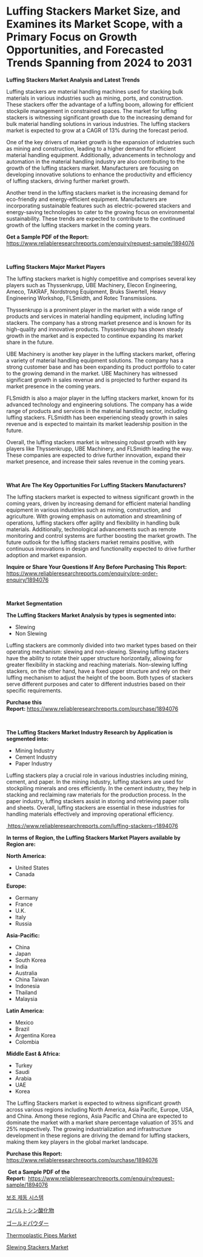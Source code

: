 <p><h1>Luffing Stackers Market Size, and Examines its Market Scope, with a Primary Focus on Growth Opportunities, and Forecasted Trends Spanning from 2024 to 2031</h1></p><p><strong>Luffing Stackers Market Analysis and Latest Trends</strong></p>
<p><p>Luffing stackers are material handling machines used for stacking bulk materials in various industries such as mining, ports, and construction. These stackers offer the advantage of a luffing boom, allowing for efficient stockpile management in constrained spaces. The market for luffing stackers is witnessing significant growth due to the increasing demand for bulk material handling solutions in various industries. The luffing stackers market is expected to grow at a CAGR of 13% during the forecast period.</p><p>One of the key drivers of market growth is the expansion of industries such as mining and construction, leading to a higher demand for efficient material handling equipment. Additionally, advancements in technology and automation in the material handling industry are also contributing to the growth of the luffing stackers market. Manufacturers are focusing on developing innovative solutions to enhance the productivity and efficiency of luffing stackers, driving further market growth.</p><p>Another trend in the luffing stackers market is the increasing demand for eco-friendly and energy-efficient equipment. Manufacturers are incorporating sustainable features such as electric-powered stackers and energy-saving technologies to cater to the growing focus on environmental sustainability. These trends are expected to contribute to the continued growth of the luffing stackers market in the coming years.</p></p>
<p><strong>Get a Sample PDF of the Report:&nbsp;</strong> <a href="https://www.reliableresearchreports.com/enquiry/request-sample/1894076">https://www.reliableresearchreports.com/enquiry/request-sample/1894076</a></p>
<p>&nbsp;</p>
<p><strong>Luffing Stackers Major Market Players</strong></p>
<p><p>The luffing stackers market is highly competitive and comprises several key players such as Thyssenkrupp, UBE Machinery, Elecon Engineering, Ameco, TAKRAF, Nordstrong Equipment, Bruks Siwertell, Heavy Engineering Workshop, FLSmidth, and Rotec Transmissions.</p><p>Thyssenkrupp is a prominent player in the market with a wide range of products and services in material handling equipment, including luffing stackers. The company has a strong market presence and is known for its high-quality and innovative products. Thyssenkrupp has shown steady growth in the market and is expected to continue expanding its market share in the future.</p><p>UBE Machinery is another key player in the luffing stackers market, offering a variety of material handling equipment solutions. The company has a strong customer base and has been expanding its product portfolio to cater to the growing demand in the market. UBE Machinery has witnessed significant growth in sales revenue and is projected to further expand its market presence in the coming years.</p><p>FLSmidth is also a major player in the luffing stackers market, known for its advanced technology and engineering solutions. The company has a wide range of products and services in the material handling sector, including luffing stackers. FLSmidth has been experiencing steady growth in sales revenue and is expected to maintain its market leadership position in the future.</p><p>Overall, the luffing stackers market is witnessing robust growth with key players like Thyssenkrupp, UBE Machinery, and FLSmidth leading the way. These companies are expected to drive further innovation, expand their market presence, and increase their sales revenue in the coming years.</p></p>
<p>&nbsp;</p>
<p><strong>What Are The Key Opportunities For Luffing Stackers Manufacturers?</strong></p>
<p><p>The luffing stackers market is expected to witness significant growth in the coming years, driven by increasing demand for efficient material handling equipment in various industries such as mining, construction, and agriculture. With growing emphasis on automation and streamlining of operations, luffing stackers offer agility and flexibility in handling bulk materials. Additionally, technological advancements such as remote monitoring and control systems are further boosting the market growth. The future outlook for the luffing stackers market remains positive, with continuous innovations in design and functionality expected to drive further adoption and market expansion.</p></p>
<p><strong>Inquire or Share Your Questions If Any Before Purchasing This Report:</strong> <a href="https://www.reliableresearchreports.com/enquiry/pre-order-enquiry/1894076">https://www.reliableresearchreports.com/enquiry/pre-order-enquiry/1894076</a></p>
<p>&nbsp;</p>
<p><strong>Market Segmentation</strong></p>
<p><strong>The Luffing Stackers Market Analysis by types is segmented into:</strong></p>
<p><ul><li>Slewing</li><li>Non Slewing</li></ul></p>
<p><p>Luffing stackers are commonly divided into two market types based on their operating mechanism: slewing and non-slewing. Slewing luffing stackers have the ability to rotate their upper structure horizontally, allowing for greater flexibility in stacking and reaching materials. Non-slewing luffing stackers, on the other hand, have a fixed upper structure and rely on their luffing mechanism to adjust the height of the boom. Both types of stackers serve different purposes and cater to different industries based on their specific requirements.</p></p>
<p><strong>Purchase this Report:&nbsp;</strong><a href="https://www.reliableresearchreports.com/purchase/1894076">https://www.reliableresearchreports.com/purchase/1894076</a></p>
<p>&nbsp;</p>
<p><strong>The Luffing Stackers Market Industry Research by Application is segmented into:</strong></p>
<p><ul><li>Mining Industry</li><li>Cement Industry</li><li>Paper Industry</li></ul></p>
<p><p>Luffing stackers play a crucial role in various industries including mining, cement, and paper. In the mining industry, luffing stackers are used for stockpiling minerals and ores efficiently. In the cement industry, they help in stacking and reclaiming raw materials for the production process. In the paper industry, luffing stackers assist in storing and retrieving paper rolls and sheets. Overall, luffing stackers are essential in these industries for handling materials effectively and improving operational efficiency.</p></p>
<p><a href="https://www.reliableresearchreports.com/luffing-stackers-r1894076">&nbsp;https://www.reliableresearchreports.com/luffing-stackers-r1894076</a></p>
<p><strong>In terms of Region, the Luffing Stackers Market Players available by Region are:</strong></p>
<p>
    <p> <strong> North America: </strong>
        <ul>
            <li>United States</li>
            <li>Canada</li>
        </ul>
        </p> 
    <p> <strong> Europe: </strong>
        <ul>
            <li>Germany</li>
            <li>France</li>
            <li>U.K.</li>
            <li>Italy</li>
            <li>Russia</li>
        </ul>
        </p> 
    <p> <strong> Asia-Pacific: </strong>
        <ul>
            <li>China</li>
            <li>Japan</li>
            <li>South Korea</li>
            <li>India</li>
            <li>Australia</li>
            <li>China Taiwan</li>
            <li>Indonesia</li>
            <li>Thailand</li>
            <li>Malaysia</li>
        </ul>
        </p> 
    <p> <strong> Latin America: </strong>
        <ul>
            <li>Mexico</li>
            <li>Brazil</li>
            <li>Argentina Korea</li>
            <li>Colombia</li>
        </ul>
        </p> 
    <p> <strong> Middle East & Africa: </strong>
        <ul>
            <li>Turkey</li>
            <li>Saudi</li>
            <li>Arabia</li>
            <li>UAE</li>
            <li>Korea</li>
        </ul>
    </p>
    </p>
<p><p>The Luffing Stackers market is expected to witness significant growth across various regions including North America, Asia Pacific, Europe, USA, and China. Among these regions, Asia Pacific and China are expected to dominate the market with a market share percentage valuation of 35% and 25% respectively. The growing industrialization and infrastructure development in these regions are driving the demand for luffing stackers, making them key players in the global market landscape.</p></p>
<p><strong>Purchase this Report: </strong><a href="https://www.reliableresearchreports.com/purchase/1894076">https://www.reliableresearchreports.com/purchase/1894076</a></p>
<p>&nbsp;<strong>Get a Sample PDF of the Report:&nbsp;&nbsp;</strong><a href="https://www.reliableresearchreports.com/enquiry/request-sample/1894076">https://www.reliableresearchreports.com/enquiry/request-sample/1894076</a></p>
<p><strong></strong></p>
<p><p><a href="https://medium.com/@eugenekim6262/%EB%B3%B4%EC%A1%B0-%EC%A0%9C%EB%8F%99-%EC%8B%9C%EC%8A%A4%ED%85%9C-%EC%8B%9C%EC%9E%A5%EC%9D%80-%EC%8B%9C%EC%9E%A5-%EC%A0%90%EC%9C%A0%EC%9C%A8-%EC%8B%9C%EC%9E%A5-%EB%8F%99%ED%96%A5-%EB%B0%8F-%EC%8B%9C%EC%9E%A5-%EC%84%B1%EC%9E%A5%EC%97%90-%EA%B4%80%ED%95%9C-%EC%A0%95%EB%B3%B4%EB%A5%BC-%EC%A0%9C%EA%B3%B5%ED%95%A9%EB%8B%88%EB%8B%A4-290505e23f7d">보조 제동 시스템</a></p><p><a href="https://github.com/SantosDicki04/Market-Research-Report-List-1/blob/main/304273544680.md">コバルトシン酸化物</a></p><p><a href="https://github.com/moulafa/Market-Research-Report-List-1/blob/main/342162644679.md">ゴールドパウダー</a></p><p><a href="https://issuu.com/reportprime-2/docs/thermoplastic-pipes-market-size-2030.pptx">Thermoplastic Pipes Market</a></p><p><a href="https://github.com/ruddyyedelwadw/Market-Research-Report-List-2/blob/main/slewing-stackers-market.md">Slewing Stackers Market</a></p></p>